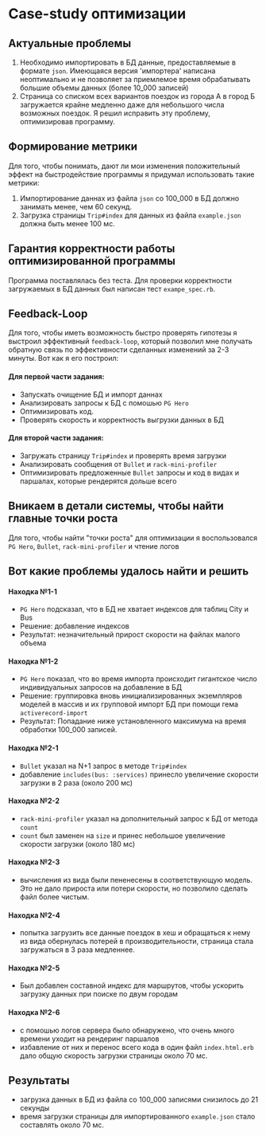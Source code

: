 # Case-study оптимизации

## Актуальные проблемы

1. Необходимо импортировать в БД данные, предоставляемые в формате `json`.
Имеющаяся версия 'импортера' написана неоптимально и не позволяет за приемлемое время обрабатывать большие объемы данных (более 10_000 записей)
2. Страница со списком всех вариантов поездок из города А в город Б загружается крайне медленно даже для небольшого числа возможных поездок.
Я решил исправить эту проблему, оптимизировав программу.

## Формирование метрики

Для того, чтобы понимать, дают ли мои изменения положительный эффект на быстродействие программы я придумал использовать такие метрики:
1. Импортирование даннах из файла `json` со 100_000 в БД должно занимать менее, чем 60 секунд.
2. Загрузка страницы `Trip#index` для данных из файла `example.json` должна быть менее 100 мс.

## Гарантия корректности работы оптимизированной программы

Программа поставлялась без теста. Для проверки корректности загружаемых в БД данных был написан тест `exampe_spec.rb`.

## Feedback-Loop

Для того, чтобы иметь возможность быстро проверять гипотезы я выстроил эффективный `feedback-loop`, который позволил мне получать обратную связь по эффективности сделанных изменений за 2-3 минуты. Вот как я его построил:

#### Для первой части задания:
- Запускать очищение БД и импорт даннах
- Анализировать запросы к БД с помошью `PG Hero`
- Оптимизировать код.
- Проверять скорость и корректность выгрузки данных в БД

#### Для второй части задания:
- Загружать страницу `Trip#index` и проверять время загрузки
- Анализировать сообщения от `Bullet` и `rack-mini-profiler`
- Оптимизировать предложенные `Bullet` запросы и код в видах и паршалах, которые рендерятся дольше всего

## Вникаем в детали системы, чтобы найти главные точки роста
Для того, чтобы найти "точки роста" для оптимизации я воспользовался
`PG Hero`, `Bullet`, `rack-mini-profiler` и чтение логов

## Вот какие проблемы удалось найти и решить

#### Находка №1-1
- `PG Hero` подсказал, что в БД не хватает индексов для таблиц City и Bus
- Решение: добавление индексов
- Результат: незначительный прирост скорости на файлах малого объема

#### Находка №1-2
- `PG Hero` показал, что во время импорта происходит гигантское число индивидуальных запросов на добавление в БД
- Решение: группировка вновь инициализированных экземпляров моделей в массив и их групповой импорт БД при помощи гема
`activerecord-import`
- Результат: Попадание ниже установленного максимума на время обработки 100_000 записей.

#### Находка №2-1
- `Bullet` указал на N+1 запрос в методе `Trip#index`
- добавление `includes(bus: :services)` принесло увеличение скорости загрузки в 2 раза (около 200 мс)

#### Находка №2-2
- `rack-mini-profiler` указал на дополнительный запрос к БД от метода `count`
- `count` был заменен на `size` и принес небольшое увеличение скорости загрузки (около 180 мс)

#### Находка №2-3
- вычисления из вида были пененесены в соответствующую модель. Это не дало прироста или потери скорости, но позволило сделать файл более чистым.

#### Находка №2-4
- попытка загрузить все данные поездок в хеш и обращаться к нему из вида обернулась потерей в производительности,
страница стала загружаться в 3 раза медленнее.

#### Находка №2-5
- Был добавлен составной индекс для маршрутов, чтобы ускорить загрузку данных при поиске по двум городам

#### Находка №2-6
- с помошью логов сервера было обнаружено, что очень много времени уходит на рендеринг паршалов
- избавление от них и перенос всего кода в один файл `index.html.erb` дало общую скорость загрузки страницы около 70 мс.


## Результаты
* загрузка данных в БД из файла cо 100_000 записями снизилось до 21 секунды
* время загрузки страницы для импортированного `example.json` стало составлять около 70 мс.
